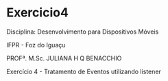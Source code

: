 # Exercicio4

Disciplina: Desenvolvimento para Dispositivos Móveis

IFPR - Foz do Iguaçu

PROFª. M.Sc. JULIANA H Q BENACCHIO

Exercício 4 - Tratamento de Eventos utilizando listener
